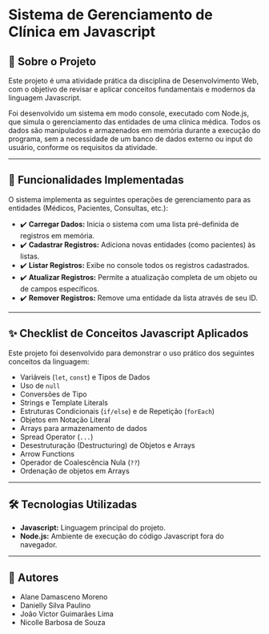 # Sistema de Gerenciamento de Clínica em Javascript

## 📖 Sobre o Projeto

Este projeto é uma atividade prática da disciplina de Desenvolvimento Web, com o objetivo de revisar e aplicar conceitos fundamentais e modernos da linguagem Javascript.

Foi desenvolvido um sistema em modo console, executado com Node.js, que simula o gerenciamento das entidades de uma clínica médica. Todos os dados são manipulados e armazenados em memória durante a execução do programa, sem a necessidade de um banco de dados externo ou input do usuário, conforme os requisitos da atividade.

---

## 🚀 Funcionalidades Implementadas

O sistema implementa as seguintes operações de gerenciamento para as entidades (Médicos, Pacientes, Consultas, etc.):

* ✔️ **Carregar Dados:** Inicia o sistema com uma lista pré-definida de registros em memória.
* ✔️ **Cadastrar Registros:** Adiciona novas entidades (como pacientes) às listas.
* ✔️ **Listar Registros:** Exibe no console todos os registros cadastrados.
* ✔️ **Atualizar Registros:** Permite a atualização completa de um objeto ou de campos específicos.
* ✔️ **Remover Registros:** Remove uma entidade da lista através de seu ID.

---

## ✨ Checklist de Conceitos Javascript Aplicados

Este projeto foi desenvolvido para demonstrar o uso prático dos seguintes conceitos da linguagem:

* Variáveis (`let`, `const`) e Tipos de Dados
* Uso de `null`
* Conversões de Tipo
* Strings e Template Literals
* Estruturas Condicionais (`if/else`) e de Repetição (`forEach`)
* Objetos em Notação Literal
* Arrays para armazenamento de dados
* Spread Operator (`...`)
* Desestruturação (Destructuring) de Objetos e Arrays
* Arrow Functions
* Operador de Coalescência Nula (`??`)
* Ordenação de objetos em Arrays

---

## 🛠️ Tecnologias Utilizadas

* **Javascript:** Linguagem principal do projeto.
* **Node.js:** Ambiente de execução do código Javascript fora do navegador.

---

## 👥 Autores

* Alane Damasceno Moreno
* Danielly Silva Paulino
* João Victor Guimarães Lima
* Nicolle Barbosa de Souza
